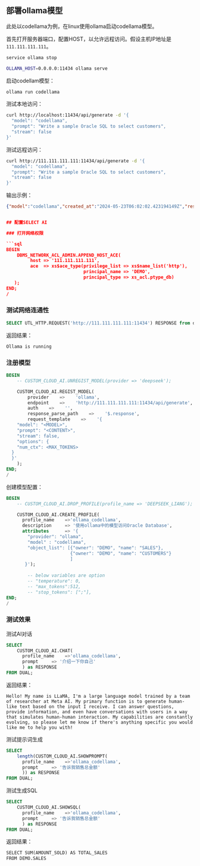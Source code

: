 
## 部署ollama模型

此处以codellama为例，在linux使用ollama启动codellama模型。

首先打开服务器端口，配置HOST，以允许远程访问。假设主机IP地址是`111.111.111.111`。

```sh
service ollama stop

OLLAMA_HOST=0.0.0.0:11434 ollama serve
```

启动codellam模型：

```sh
ollama run codellama
```

测试本地访问：

```sh
curl http://localhost:11434/api/generate -d '{
  "model": "codellama",
  "prompt": "Write a sample Oracle SQL to select customers",
  "stream": false
}'
```

测试远程访问：

```sh
curl http://111.111.111.111:11434/api/generate -d '{
  "model": "codellama",
  "prompt": "Write a sample Oracle SQL to select customers",
  "stream": false
}'
```

输出示例：

```json
{"model":"codellama","created_at":"2024-05-23T06:02:02.423194149Z","response":"\nHere is a sample Oracle SQL statement that selects customers:\n```\nSELECT * FROM customers;\n```\nThis will return all columns and rows from the `customers` table. You can modify the query by adding or removing columns, or using WHERE clauses to filter the results based on specific criteria. For example:\n```\nSELECT name, address FROM customers WHERE city = 'New York';\n```\nThis will return only the `name` and `address` columns for customers who live in New York City.\n\nYou can also use joins to combine data from multiple tables in your query. For example:\n```\nSELECT c.name, o.order_date\nFROM customers c\nJOIN orders o ON c.customer_id = o.customer_id;\n```\nThis will return the `name` and `order_date` columns for all customers who have placed orders in your database.","done":true,"done_reason":"stop","context":[518,25580,29962,3532,14816,29903,29958,5299,829,14816,29903,6778,13,13,6113,263,4559,15401,3758,304,1831,20330,518,29914,25580,29962,13,13,10605,338,263,4559,15401,3758,3229,393,27778,20330,29901,13,28956,13,6404,334,3895,20330,29936,13,28956,13,4013,674,736,599,4341,322,4206,515,278,421,6341,414,29952,1591,29889,887,508,6623,278,2346,491,4417,470,11077,4341,29892,470,773,5754,3711,6394,304,4175,278,2582,2729,373,2702,16614,29889,1152,1342,29901,13,28956,13,6404,1024,29892,3211,3895,20330,5754,4272,353,525,4373,3088,2670,13,28956,13,4013,674,736,871,278,421,978,29952,322,421,7328,29952,4341,363,20330,1058,5735,297,1570,3088,4412,29889,13,13,3492,508,884,671,26205,304,14405,848,515,2999,6131,297,596,2346,29889,1152,1342,29901,13,28956,13,6404,274,29889,978,29892,288,29889,2098,29918,1256,13,21482,20330,274,13,29967,6992,11299,288,6732,274,29889,15539,29918,333,353,288,29889,15539,29918,333,29936,13,28956,13,4013,674,736,278,421,978,29952,322,421,2098,29918,1256,29952,4341,363,599,20330,1058,505,7180,11299,297,596,2566,29889],"total_duration":2231556438,"load_duration":1117087,"prompt_eval_duration":11533000,"eval_count":191,"eval_duration":2177532000} ```


## 配置SELECT AI

### 打开网络权限

```sql
BEGIN  
    DBMS_NETWORK_ACL_ADMIN.APPEND_HOST_ACE(
         host => '111.111.111.111',
         ace  => xs$ace_type(privilege_list => xs$name_list('http'),
                             principal_name => 'DEMO',
                             principal_type => xs_acl.ptype_db)
   );
END;
/
```

### 测试网络连通性

```sql
SELECT UTL_HTTP.REQUEST('http://111.111.111.111:11434') RESPONSE from dual;
```

返回结果：

```
Ollama is running
```

### 注册模型

```sql
BEGIN
    -- CUSTOM_CLOUD_AI.UNREGIST_MODEL(provider => 'deepseek');

    CUSTOM_CLOUD_AI.REGIST_MODEL(
		provider    =>    'ollama',
		endpoint    =>    'http://111.111.111.111:11434/api/generate',
		auth    =>    '',
		response_parse_path    =>    '$.response',
		request_template    =>    '{
    "model": "<MODEL>",
	"prompt": "<CONTENT>",
    "stream": false,
	"options": {
    "num_ctx": <MAX_TOKENS>
  }
  }'
	);
END;
/
```

创建模型配置：

```sql
BEGIN
    -- CUSTOM_CLOUD_AI.DROP_PROFILE(profile_name => 'DEEPSEEK_LIANG');

	CUSTOM_CLOUD_AI.CREATE_PROFILE(
      profile_name    =>'ollama_codellama',
	  description     => '使用ollama中的模型访问Oracle Database',
      attributes      => '{
	    "provider": "ollama",
        "model" : "codellama",
        "object_list": [{"owner": "DEMO", "name": "SALES"},
                        {"owner": "DEMO", "name": "CUSTOMERS"}
						]
       }');
        
		-- below variables are option
		-- "temperature": 0,
        -- "max_tokens":512,
        -- "stop_tokens": [";"],
END;
/
```

### 测试效果

测试AI对话

```sql
SELECT 
	CUSTOM_CLOUD_AI.CHAT(
      profile_name    =>'ollama_codellama',
	  prompt     => '介绍一下你自己'
	  ) as RESPONSE
FROM DUAL;
```

返回结果：

```
Hello! My name is LLaMA, I'm a large language model trained by a team of researcher at Meta AI. My primary function is to generate human-like text based on the input I receive. I can answer questions, provide information, and even have conversations with users in a way that simulates human-human interaction. My capabilities are constantly evolving, so please let me know if there's anything specific you would like me to help you with!
```

测试提示词生成

```sql
SELECT 
	length(CUSTOM_CLOUD_AI.SHOWPROMPT(
      profile_name    =>'ollama_codellama',
	  prompt     => '告诉我销售总金额'
	  )) as RESPONSE
FROM DUAL;
```

测试生成SQL

```sql
SELECT 
	CUSTOM_CLOUD_AI.SHOWSQL(
      profile_name    =>'ollama_codellama',
	  prompt     => '告诉我销售总金额'
	  ) as RESPONSE
FROM DUAL;
```

返回结果：

```md
SELECT SUM(AMOUNT_SOLD) AS TOTAL_SALES
FROM DEMO.SALES
```
